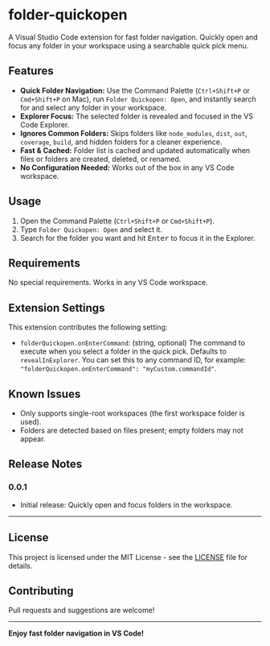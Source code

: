 # folder-quickopen

A Visual Studio Code extension for fast folder navigation. Quickly open and focus any folder in your workspace using a searchable quick pick menu.

## Features

- **Quick Folder Navigation:** Use the Command Palette (`Ctrl+Shift+P` or `Cmd+Shift+P` on Mac), run `Folder Quickopen: Open`, and instantly search for and select any folder in your workspace.
- **Explorer Focus:** The selected folder is revealed and focused in the VS Code Explorer.
- **Ignores Common Folders:** Skips folders like `node_modules`, `dist`, `out`, `coverage`, `build`, and hidden folders for a cleaner experience.
- **Fast & Cached:** Folder list is cached and updated automatically when files or folders are created, deleted, or renamed.
- **No Configuration Needed:** Works out of the box in any VS Code workspace.

## Usage

1. Open the Command Palette (`Ctrl+Shift+P` or `Cmd+Shift+P`).
2. Type `Folder Quickopen: Open` and select it.
3. Search for the folder you want and hit <kbd>Enter</kbd> to focus it in the Explorer.

## Requirements

No special requirements. Works in any VS Code workspace.

## Extension Settings

This extension contributes the following setting:

- `folderQuickopen.onEnterCommand`: (string, optional) The command to execute when you select a folder in the quick pick. Defaults to `revealInExplorer`. You can set this to any command ID, for example: `"folderQuickopen.onEnterCommand": "myCustom.commandId"`.

## Known Issues

- Only supports single-root workspaces (the first workspace folder is used).
- Folders are detected based on files present; empty folders may not appear.

## Release Notes

### 0.0.1

- Initial release: Quickly open and focus folders in the workspace.

---

## License

This project is licensed under the MIT License - see the [LICENSE](https://github.com/jonwalstedt/folder-quickopen/blob/main/LICENSE) file for details.

## Contributing

Pull requests and suggestions are welcome!

---
**Enjoy fast folder navigation in VS Code!**
